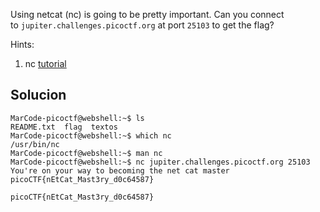 Using netcat (nc) is going to be pretty important. Can you connect to `jupiter.challenges.picoctf.org` at port `25103` to get the flag?

Hints:
1. nc [tutorial](https://linux.die.net/man/1/nc)

## Solucion
```
MarCode-picoctf@webshell:~$ ls
README.txt  flag  textos
MarCode-picoctf@webshell:~$ which nc
/usr/bin/nc
MarCode-picoctf@webshell:~$ man nc
MarCode-picoctf@webshell:~$ nc jupiter.challenges.picoctf.org 25103
You're on your way to becoming the net cat master
picoCTF{nEtCat_Mast3ry_d0c64587}

picoCTF{nEtCat_Mast3ry_d0c64587}
```
